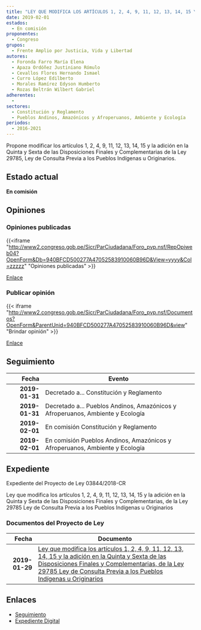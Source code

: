 ```yaml
---
title: "LEY QUE MODIFICA LOS ARTÍCULOS 1, 2, 4, 9, 11, 12, 13, 14, 15 Y LA ADICIÓN EN LA QUINTA Y SEXTA DE LAS DISPOSICIONES FINALES Y COMPLEMENTARIAS, DE LA LEY 29785 LEY DE CONSULTA PREVIA A LOS PUEBLOS INDÍGENAS U ORIGINARIOS"
date: 2019-02-01
estados: 
  - En comisión
proponentes: 
  - Congreso
grupos: 
  - Frente Amplio por Justicia, Vida y Libertad
autores: 
  - Foronda Farro María Elena
  - Apaza Ordóñez Justiniano Rómulo
  - Cevallos Flores Hernando Ismael
  - Curro López Edilberto
  - Morales Ramírez Edyson Humberto
  - Rozas Beltrán Wilbert Gabriel
adherentes: 
  - 
sectores: 
  - Constitución y Reglamento
  - Pueblos Andinos, Amazónicos y Afroperuanos, Ambiente y Ecología
periodos: 
  - 2016-2021
---
```


Propone modificar los artículos 1, 2, 4, 9, 11, 12, 13, 14, 15 y la adición en la Quinta y Sexta de las Disposiciones Finales y Complementarias de la Ley 29785, Ley de Consulta Previa a los Pueblos Indígenas u Originarios.


## Estado actual

**En comisión**

## Opiniones

### Opiniones publicadas

{{<iframe "http://www2.congreso.gob.pe/Sicr/ParCiudadana/Foro_pvp.nsf/RepOpiweb04?OpenForm&Db=940BFCD500277A47052583910060B96D&View=yyyy&Col=zzzzz" "Opiniones publicadas" >}}

[Enlace](http://www2.congreso.gob.pe/Sicr/ParCiudadana/Foro_pvp.nsf/RepOpiweb04?OpenForm&Db=940BFCD500277A47052583910060B96D&View=yyyy&Col=zzzzz)
### Publicar opinión

{{< iframe "http://www2.congreso.gob.pe/Sicr/ParCiudadana/Foro_pvp.nsf/Documentos?OpenForm&ParentUnid=940BFCD500277A47052583910060B96D&view" "Brindar opinión" >}}

[Enlace](http://www2.congreso.gob.pe/Sicr/ParCiudadana/Foro_pvp.nsf/Documentos?OpenForm&ParentUnid=940BFCD500277A47052583910060B96D&view)

## Seguimiento

| Fecha | Evento |
|------:|--------|
| **2019-01-31** | Decretado a... Constitución y Reglamento|
| **2019-01-31** | Decretado a... Pueblos Andinos, Amazónicos y Afroperuanos, Ambiente y Ecología|
| **2019-02-01** | En comisión Constitución y Reglamento|
| **2019-02-01** | En comisión Pueblos Andinos, Amazónicos y Afroperuanos, Ambiente y Ecología|


## Expediente

Expediente del Proyecto de Ley 03844/2018-CR

Ley que modifica los artículos 1, 2, 4, 9, 11, 12, 13, 14, 15 y la adición en la Quinta y Sexta de las Disposiciones Finales y Complementarias, de la Ley 29785 Ley de Consulta Previa a los Pueblos Indígenas u Originarios


### Documentos del Proyecto de Ley

| Fecha | Documento |
|------:|--------|
| **2019-01-29** | [Ley que modifica los artículos 1, 2, 4, 9, 11, 12, 13, 14, 15 y la adición en la Quinta y Sexta de las Disposiciones Finales y Complementarias, de la Ley 29785 Ley de Consulta Previa a los Pueblos Indígenas u Originarios](http://www.leyes.congreso.gob.pe/Documentos/2016_2021/Proyectos_de_Ley_y_de_Resoluciones_Legislativas/PL0384420190129.pdf) |

## Enlaces 

- [Seguimiento](http://www2.congreso.gob.pe/Sicr/TraDocEstProc/CLProLey2016.nsf/f7fff46988ca05b1052578e100829cc7/9603a267fcc9e3ac0525839100706741?OpenDocument)
- [Expediente Digital](http://www2.congreso.gob.pe/Sicr/TraDocEstProc/CLProLey2016.nsf/f7fff46988ca05b1052578e100829cc7/9603a267fcc9e3ac0525839100706741?OpenDocument&Click=05257FB7005EB655.eb71d0cf91d8294e05256cdf006b5706/$Body/0.1C6C)
